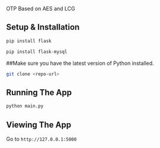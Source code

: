 OTP Based on AES and LCG

## Setup & Installation

```bash
pip install flask
```

```bash
pip install flask-mysql
```

##Make sure you have the latest version of Python installed.

```bash
git clone <repo-url>
```

## Running The App

```bash
python main.py
```

## Viewing The App

Go to `http://127.0.0.1:5000`
